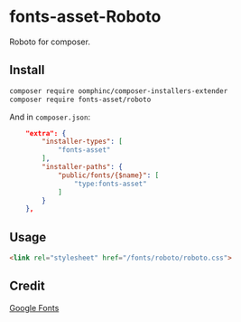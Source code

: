 # fonts-asset-Roboto
Roboto for composer.

## Install

```bash
composer require oomphinc/composer-installers-extender
composer require fonts-asset/roboto
```

And in `composer.json`:

```json
    "extra": {
        "installer-types": [
            "fonts-asset"
        ],
        "installer-paths": {
            "public/fonts/{$name}": [
                "type:fonts-asset"
            ]
        }
    },
```

## Usage

```html
<link rel="stylesheet" href="/fonts/roboto/roboto.css">
```

## Credit

[Google Fonts](https://fonts.google.com/)